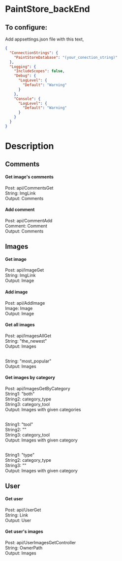 # PaintStore_backEnd
To configure:
-------
Add appsettings.json file with this text,
```json
{
  "ConnectionStrings": {
    "PaintStoreDatabase": "(your_conection_string)"
  },
  "Logging": {
    "IncludeScopes": false,
    "Debug": {
      "LogLevel": {
        "Default": "Warning"
      }
    },
    "Console": {
      "LogLevel": {
        "Default": "Warning"
      }
    }
  }
}
```
Description
=====
Comments
------
#### Get image's comments
Post: api/CommentsGet </br>
String: ImgLink </br>
Output: Comments </br>
#### Add comment
Post: api/CommentAdd </br>
Comment: Comment </br>
Output: Comments </br>

Images
------
#### Get image
Post: api/ImageGet </br>
String: ImgLink </br>
Output: Image </br>
#### Add image
Post: api/AddImage </br>
Image: Image </br>
Output: Image </br>
#### Get all images
Post: api/ImagesAllGet </br>
String: "the_newest" </br>
Output: Images </br></br>

String: "most_popular" </br>
Output: Images </br>
#### Get images by category
Post: api/ImagesGetByCategory </br>
String1: "both" </br>
String2: category_type </br>
String3: category_tool </br>
Output: Images with given categories </br></br>

String1: "tool" </br>
String2: "" </br>
String3: category_tool </br>
Output: Images with given category </br></br>

String1: "type" </br>
String2: category_type </br>
String3: "" </br>
Output: Images with given category </br>

User
------
#### Get user
Post: api/UserGet </br>
String: Link </br>
Output: User </br>
#### Get user's images
Post: api/UserImagesGetController </br>
String: OwnerPath </br>
Output: Images </br>

